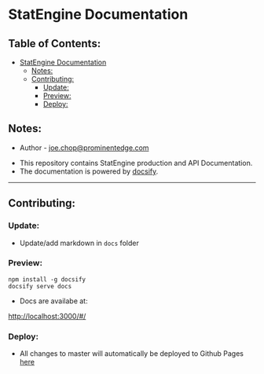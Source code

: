 # StatEngine Documentation

## Table of Contents:

   * [StatEngine Documentation](#statengine-documentation)
      * [Notes:](#notes)
      * [Contributing:](#contributing)
         * [Update:](#update)
         * [Preview:](#preview)
         * [Deploy:](#deploy)

## Notes:

- Author - joe.chop@prominentedge.com

* This repository contains StatEngine production and API Documentation.
* The documentation is powered by [docsify](https://docsify.js.org/#/).

---

## Contributing:

### Update:

* Update/add markdown in ```docs``` folder

### Preview:

```
npm install -g docsify
docsify serve docs
```

* Docs are availabe at:

[http://localhost:3000/#/](http://localhost:3000/#/)

### Deploy:

* All changes to master will automatically be deployed to Github Pages [here](https://statengine.github.io/se-documenation)

